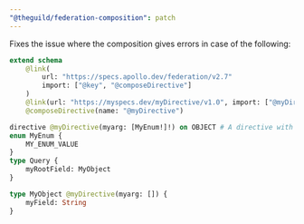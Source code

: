 ```yaml
---
"@theguild/federation-composition": patch
---
```


Fixes the issue where the composition gives errors in case of the following:

```graphql
extend schema
    @link(
        url: "https://specs.apollo.dev/federation/v2.7"
        import: ["@key", "@composeDirective"]
    )
    @link(url: "https://myspecs.dev/myDirective/v1.0", import: ["@myDirective"])
    @composeDirective(name: "@myDirective")

directive @myDirective(myarg: [MyEnum!]!) on OBJECT # A directive with a non-nullable list argument of non-nullable enums
enum MyEnum {
    MY_ENUM_VALUE
}
type Query {
    myRootField: MyObject
}

type MyObject @myDirective(myarg: []) {
    myField: String
}
```
